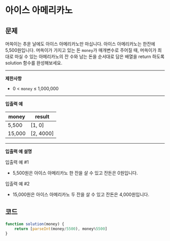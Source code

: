 # 아이스 아메리카노

## **문제**

머쓱이는 추운 날에도 아이스 아메리카노만 마십니다. 아이스 아메리카노는 한잔에 5,500원입니다. 머쓱이가 가지고 있는 돈 `money`가 매개변수로 주어질 때, 머쓱이가 최대로 마실 수 있는 아메리카노의 잔 수와 남는 돈을 순서대로 담은 배열을 return 하도록 solution 함수를 완성해보세요.

***

**제한사항**

* 0 < `money` ≤ 1,000,000

***

**입출력 예**

| money  | result     |
| ------ | ---------- |
| 5,500  | \[1, 0]    |
| 15,000 | \[2, 4000] |

***

**입출력 예 설명**

입출력 예 #1

* 5,500원은 아이스 아메리카노 한 잔을 살 수 있고 잔돈은 0원입니다.

입출력 예 #2

* 15,000원은 아이스 아메리카노 두 잔을 살 수 있고 잔돈은 4,000원입니다.



## 코드

```javascript
function solution(money) {
    return [parseInt(money/5500), money%5500]
}
```
